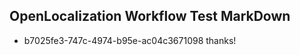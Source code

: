 ## OpenLocalization Workflow Test MarkDown
* b7025fe3-747c-4974-b95e-ac04c3671098 thanks!

<!--HONumber=Sep16_HO1-->


